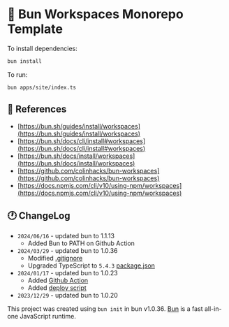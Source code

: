 # 🌰 Bun Workspaces Monorepo Template

To install dependencies:

```bash
bun install
```

To run:

```bash
bun apps/site/index.ts
```

## 📰 References

- [https://bun.sh/guides/install/workspaces](https://bun.sh/guides/install/workspaces)
- [https://bun.sh/docs/cli/install#workspaces](https://bun.sh/docs/cli/install#workspaces)
- [https://bun.sh/docs/install/workspaces](https://bun.sh/docs/install/workspaces)
- [https://github.com/colinhacks/bun-workspaces](https://github.com/colinhacks/bun-workspaces)
- [https://docs.npmjs.com/cli/v10/using-npm/workspaces](https://docs.npmjs.com/cli/v10/using-npm/workspaces)

## 🕐 ChangeLog

- `2024/06/16` - updated bun to 1.1.13
  - Added Bun to PATH on Github Action
- `2024/03/29` - updated bun to 1.0.36
  - Modified [.gitignore](./.gitignore)
  - Upgraded TypeScript to `5.4.3` [package.json](./package.json)
- `2024/01/17` - updated bun to 1.0.23
  - Added [Github Action](./.github/workflows/deploy.yml)
  - Added [deploy script](./scripts/deploy.sh)
- `2023/12/29` - updated bun to 1.0.20

This project was created using `bun init` in bun v1.0.36.
[Bun](https://bun.sh) is a fast all-in-one JavaScript runtime.
